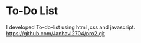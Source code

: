 # To-Do List
I developed To-do-list using html ,css and javascript.
https://github.com/Janhavi2704/pro2.git
